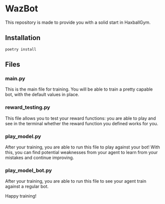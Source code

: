 # WazBot

This repository is made to provide you with a solid start in HaxballGym.

## Installation

`poetry install`

## Files

### main.py

This is the main file for training. You will be able to train a pretty capable bot, with the default values in place.

### reward_testing.py

This file allows you to test your reward functions: you are able to play and see in the terminal whether the reward function you defined works for you.

### play_model.py

After your training, you are able to run this file to play against your bot! With this, you can find potential weaknesses from your agent to learn from your mistakes and continue improving.

### play_model_bot.py

After your training, you are able to run this file to see your agent train against a regular bot.

Happy training!
